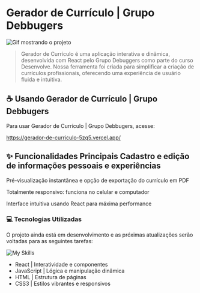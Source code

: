 # Gerador de Currículo | Grupo Debbugers

<img src="https://www.webmobilefirst.com/en/screencasts/okp1xewkuxw-xy/" alt="Gif mostrando o projeto">

> Gerador de Currículo é uma aplicação interativa e dinâmica, desenvolvida com React pelo Grupo Debuggers como parte do curso Desenvolve. Nossa ferramenta foi criada para simplificar a criação de currículos profissionais, oferecendo uma experiência de usuário fluida e intuitiva.

## ☕ Usando Gerador de Currículo | Grupo Debbugers

Para usar Gerador de Currículo | Grupo Debbugers, acesse:

https://gerador-de-curriculo-5zq5.vercel.app/

## ✨  Funcionalidades Principais Cadastro e edição de informações pessoais e experiências

Pré-visualização instantânea e opção de exportação do currículo em PDF

Totalmente responsivo: funciona no celular e computador

Interface intuitiva usando React para máxima performance

### 💻 Tecnologias Utilizadas

O projeto ainda está em desenvolvimento e as próximas atualizações serão voltadas para as seguintes tarefas:

![My Skills](https://skillicons.dev/icons?i=react,javascript,html,css)
- React | Interatividade e componentes
- JavaScript | Lógica e manipulação dinâmica
- HTML | Estrutura de páginas
- CSS3 | Estilos vibrantes e responsivos



